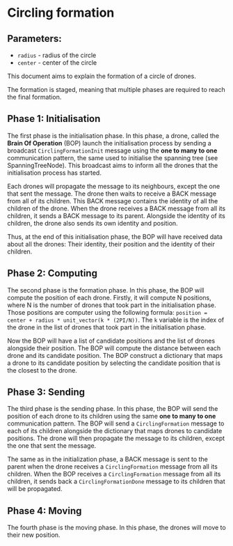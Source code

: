 # Circling formation

## Parameters:
* `radius` - radius of the circle
* `center` - center of the circle

This document aims to explain the formation of a circle of drones.

The formation is staged, meaning that multiple phases are required to reach the final formation.

## Phase 1: Initialisation

The first phase is the initialisation phase. In this phase,
a drone, called the **Brain Of Operation** (BOP) launch the initialisation process by sending a broadcast `CirclingFormationInit` message using the 
**one to many to one** communication pattern, the same used to initialise the spanning tree (see SpanningTreeNode).
This broadcast aims to inform all the drones that the initialisation process has started. 

Each drones will propagate the message to its neighbours, 
except the one that sent the message. The drone then waits to receive a BACK message from
all of its children. This BACK message contains the identity of all the children of the drone.
When the drone receives a BACK message from all its children, it sends a BACK message to its parent.
Alongside the identity of its children, the drone also sends its own identity and position.

Thus, at the end of this initialisation phase, the BOP will have received data about all the drones: Their identity,
their position and the identity of their children.

## Phase 2: Computing

The second phase is the formation phase. In this phase, the BOP will compute the position of each drone.
Firstly, it will compute N positions, where N is the number of drones that took part in the initialisation phase.
Those positions are computer using the following formula: `position = center + radius * unit_vector(k * (2PI/N))`.
The `k` variable is the index of the drone in the list of drones that took part in the initialisation phase.

Now the BOP will have a list of candidate positions and the list of drones alongside their position.
The BOP will compute the distance between each drone and its candidate position. 
The BOP construct a dictionary that maps a drone to its candidate position by selecting the candidate position that is the closest to the drone.

## Phase 3: Sending

The third phase is the sending phase. In this phase, the BOP will send the position of each drone to its children using the
same **one to many to one** communication pattern. The BOP will send a `CirclingFormation` message to each of its children alongside
the dictionary that maps drones to candidate positions. The drone will then propagate the message to its children, except the one that sent the message.

The same as in the initialization phase, a BACK message is sent to the parent when the drone receives a `CirclingFormation` message from all its children.
When the BOP receives a `CirclingFormation` message from all its children, it sends back a `CirclingFormationDone` message to its children
that will be propagated.

## Phase 4: Moving

The fourth phase is the moving phase. In this phase, the drones will move to their new position.

